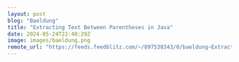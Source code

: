 ```yaml
---
layout: post
blog: "Baeldung"
title: "Extracting Text Between Parentheses in Java"
date: 2024-05-24T22:40:29Z
image: images/baeldung.png
remote_url: "https://feeds.feedblitz.com/~/897538343/0/baeldung~Extracting-Text-Between-Parentheses-in-Java"
---
```

